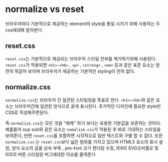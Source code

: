 # normalize vs reset 

브라우저마다 기본적으로 제공하는 element의 style을 통일 시키기 위해 사용하는 두 css에대해 알아본다.

## reset.css

`reset.css`는 기본적으로 제공되는 브라우저 스타일 전부를 제거하기위해 사용된다. `reset.css`가 적용되면 `<h1>~<h6>` , `<p>` , `<strong>` , `<em>` 등과 같은 표준 요소는 완전히 똑같아 보이며 브라우저가 제공하는 기본적인 styling이 전혀 없다.


## normalize.css 

`normalize.css`는 브라우저 간 일관된 스타일링을 목표로 한다. `<h1>~<h6>`와 같은 요소는 브라우저간에 일관된 방식으로 굵게 표시된다. 추가적인 디자인에 필요한 style만 CSS로 작성해주면된다.

즉 `normalize.css`는 모든 것을 "해제" 하기 보다는 유용한 기본값을 보존하는 것이다. 
예를들어 sup sub와 같은 요소는 `nomalize.css`가 적용된 후 바로 기대하는 스타일을 보여준다, 반면 `reset.css`를 포함하면 시각적으로 일반 텍스트와 구별 할 수 없다. 또한 `normalize.css` 는 `reset.css`보다 넓은 범위를 가지고 있으며 HTML5 요소의 표시 설정, 양식 요소의 글꼴 상속 부족 , pre-font 크기 렌더링 수정, IE9의 SVG오버플로 및 IOS의 버튼 스타일링 버그에대한 이슈를 줄여준다